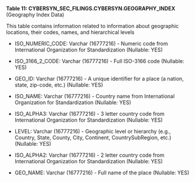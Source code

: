 **Table 11: CYBERSYN_SEC_FILINGS.CYBERSYN.GEOGRAPHY_INDEX** (Geography Index Data)

This table contains information related to information about geographic locations, their codes, names, and hierarchical levels

- ISO_NUMERIC_CODE: Varchar (16777216) - Numeric code from International Organization for Standardization (Nullable: YES)

- ISO_3166_2_CODE: Varchar (16777216) - Full ISO-3166 code (Nullable: YES)

- GEO_ID: Varchar (16777216) - A unique identifier for a place (a nation, state, zip-code, etc.) (Nullable: YES)

- ISO_NAME: Varchar (16777216) - Country name from International Organization for Standardization (Nullable: YES)

- ISO_ALPHA3: Varchar (16777216) - 3 letter country code from International Organization for Standardization (Nullable: YES)

- LEVEL: Varchar (16777216) - Geographic level or hierarchy (e.g., Country, State, County, City, Continent, CountrySubRegion, etc.) (Nullable: YES)

- ISO_ALPHA2: Varchar (16777216) - 2 letter country code from International Organization for Standardization (Nullable: YES)

- GEO_NAME: Varchar (16777216) - Full name of the place (Nullable: YES)

